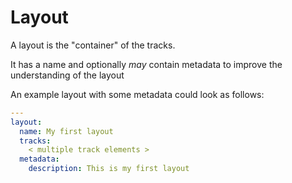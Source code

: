 # Layout

A layout is the "container" of the tracks.  

It has a name and optionally *may* contain metadata to improve the understanding of the layout

An example layout with some metadata could look as follows:

```yaml
---
layout:
  name: My first layout
  tracks:
    < multiple track elements >
  metadata:
    description: This is my first layout
```
